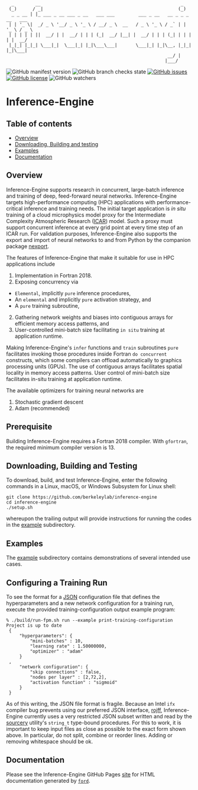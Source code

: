 
```ascii
  _        __                                                     _            
 (_)      / _|                                                   (_)           
  _ _ __ | |_ ___ _ __ ___ _ __   ___ ___         ___ _ __   __ _ _ _ __   ___ 
 | | '_ \|  _/ _ \ '__/ _ \ '_ \ / __/ _ \  __   / _ \ '_ \ / _` | | '_ \ / _ \
 | | | | | ||  __/ | |  __/ | | | (_|  __/ |__| |  __/ | | | (_| | | | | |  __/
 |_|_| |_|_| \___|_|  \___|_| |_|\___\___|       \___|_| |_|\__, |_|_| |_|\___|
                                                             __/ |             
                                                            |___/              
```

![GitHub manifest version](https://img.shields.io/github/manifest-json/v/BerkeleyLab/inference-engine)
![GitHub branch checks state](https://img.shields.io/github/checks-status/BerkeleyLab/inference-engine/main)
[![GitHub issues](https://img.shields.io/github/issues/BerkeleyLab/inference-engine)](https://github.com/BerkeleyLab/inference-engine/issues)
[![GitHub license](https://img.shields.io/github/license/BerkeleyLab/inference-engine)](https://github.com/BerkeleyLab/inference-engine)
![GitHub watchers](https://img.shields.io/github/watchers/BerkeleyLab/inference-engine?style=social)

Inference-Engine
================

Table of contents
-----------------

- [Overview](#overview)
- [Downloading, Building and testing](#downloading-building-and-testing)
- [Examples](#examples)
- [Documentation](#documentation)

Overview
--------

Inference-Engine supports research in concurrent, large-batch inference and training of deep, feed-forward neural networks. Inference-Engine targets high-performance computing (HPC) applications with performance-critical inference and training needs.  The initial target application is _in situ_ training of a cloud microphysics model proxy for the Intermediate Complexity Atmospheric Research ([ICAR]) model.  Such a proxy must support concurrent inference at every grid point at every time step of an ICAR run.  For validation purposes, Inference-Engine also supports the export and import of neural networks to and from Python by the companion package [nexport]. 

The features of Inference-Engine that make it suitable for use in HPC applications include

1. Implementation in Fortran 2018.
2. Exposing concurrency via 
  - `Elemental`, implicitly `pure` inference procedures,
  - An `elemental` and implicitly `pure` activation strategy, and
  - A `pure` training subroutine,
2. Gathering network weights and biases into contiguous arrays for efficient memory access patterns, and
3. User-controlled mini-batch size facilitating `in situ` training at application runtime.
  
Making Inference-Engine's `infer` functions and `train` subroutines `pure` facilitates invoking those procedures inside Fortran `do concurrent` constructs, which some compilers can offload automatically to graphics processing units (GPUs).  The use of contiguous arrays facilitates spatial locality in memory access patterns.  User control of mini-batch size facilitates in-situ training at application runtime.

The available optimizers for training neural networks are
1. Stochastic gradient descent
2. Adam (recommended)

Prerequisite
------------
Building Inference-Engine requires a Fortran 2018 compiler.  With `gfortran`, the required minimum compiler version is 13.

Downloading, Building and Testing
---------------------------------
To download, build, and test Inference-Engine, enter the following commands in a Linux, macOS, or Windows Subsystem for Linux shell:
```
git clone https://github.com/berkeleylab/inference-engine
cd inference-engine
./setup.sh
```
whereupon the trailing output will provide instructions for running the codes in the [example](./example) subdirectory.  

Examples
--------
The [example](./example) subdirectory contains demonstrations of several intended use cases.

Configuring a Training Run
--------------------------
To see the format for a [JSON] configuration file that defines the hyperparameters and a new network configuration for a training run, execute the provided training-configuration output example program:
```
% ./build/run-fpm.sh run --example print-training-configuration
Project is up to date
 {
     "hyperparameters": {
         "mini-batches" : 10,
         "learning rate" : 1.50000000,
         "optimizer" : "adam"
     }
 ,
     "network configuration": {
         "skip connections" : false,
         "nodes per layer" : [2,72,2],
         "activation function" : "sigmoid"
     }
 }
```
As of this writing, the JSON file format is fragile.  Because an Intel `ifx` compiler bug prevents using our preferred JSON interface, [rojff], Inference-Engine currently uses a very restricted JSON subset written and read by the [sourcery] utility's `string_t` type-bound procedures.  For this to work, it is important to keep input files as close as possible to the exact form shown above.  In particular, do not split, combine or reorder lines. Adding or removing whitespace should be ok.

Documentation
-------------
Please see the Inference-Engine GitHub Pages [site] for HTML documentation generated by [`ford`].

[site]: https://berkeleylab.github.io/inference-engine/ 
[`ford`]: https://github.com/Fortran-FOSS-Programmers/ford
[nexport]: https://go.lbl.gov/nexport
[ICAR]: https://github.com/NCAR/icar
[JSON]: https://www.json.org/json-en.html
[sourcery]: https://github.com/sourceryinstitute/sourcery
[rojff]: https://gitlab.com/everythingfunctional/rojff

